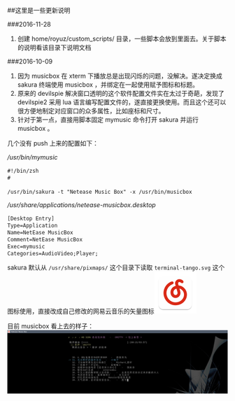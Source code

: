 ##这里是一些更新说明


###2016-11-28
1. 创建 home/royuz/custom\_scripts/ 目录，一些脚本会放到里面去。关于脚本的说明看该目录下说明文档


###2016-10-09
1. 因为 musicbox 在 xterm 下播放总是出现闪烁的问题，没解决。遂决定换成 sakura 终端使用 musicbox ，并绑定在一起使用赋予图标和标题。
2. 原来的 devilspie 解决窗口透明的这个软件配置文件实在太过于奇葩，发现了 devilspie2 采用 lua 语言编写配置文件的，遂直接更换使用。而且这个还可以很方便地制定对应窗口的众多属性，比如座标和尺寸。
3. 针对于第一点，直接用脚本固定 mymusic 命令打开 sakura 并运行 musicbox 。

几个没有 push 上来的配置如下：

*/usr/bin/mymusic*
```
#!/bin/zsh
#

/usr/bin/sakura -t "Netease Music Box" -x /usr/bin/musicbox
```

*/usr/share/applications/netease-musicbox.desktop*
```
[Desktop Entry]
Type=Application
Name=NetEase MusicBox
Comment=NetEase MusicBox
Exec=mymusic
Categories=AudioVideo;Player;
```

sakura 默认从 `/usr/share/pixmaps/` 这个目录下读取 `terminal-tango.svg` 这个图标使用，直接改成自己修改的网易云音乐的矢量图标![图标](mis/netease-cloud-music.svg)

目前 musicbox 看上去的样子：
![musicbox screenshot](mis/musicbox_screenshot_with_sakura_terminal.png)
